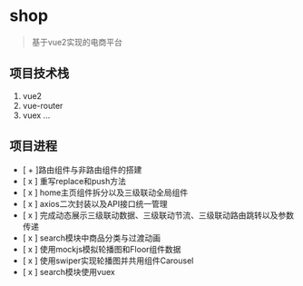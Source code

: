 # shop
> 基于vue2实现的电商平台
## 项目技术栈
1. vue2
2. vue-router
3. vuex
...
## 项目进程
- [ + ]路由组件与非路由组件的搭建
- [ x ] 重写replace和push方法
- [ x ] home主页组件拆分以及三级联动全局组件
- [ x ] axios二次封装以及API接口统一管理
- [ x ] 完成动态展示三级联动数据、三级联动节流、三级联动路由跳转以及参数传递
- [ x ] search模块中商品分类与过渡动画
- [ x ] 使用mockjs模拟轮播图和Floor组件数据
- [ x ] 使用swiper实现轮播图并共用组件Carousel
- [ x ] search模块使用vuex
